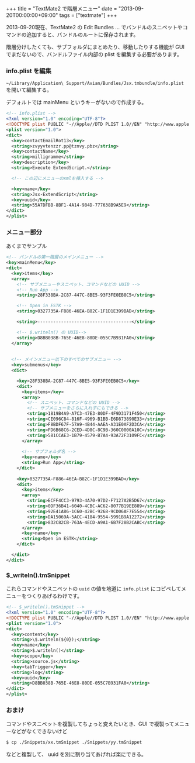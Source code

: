 +++
title = "TextMate2 で階層メニュー"
date = "2013-09-20T00:00:00+09:00"
tags = ["textmate"]
+++

2013-09-20現在、TextMate2 の Edit Bundles ... でバンドルのスニペットやコマンドの追加すると、バンドルのルートに保存されます。

階層分けしたくても、サブフォルダにまとめたり、移動したりする機能が GUI でまだないので、バンドルファイル内部の plist を編集する必要があります。

### info.plist を編集

`~/Library/Application\ Support/Avian/Bundles/Jsx.tmbundle/info.plist` を開いて編集する。

デフォルトでは mainMenu というキーがないので作成する。

```xml
<!-- info.plist -->
<?xml version="1.0" encoding="UTF-8"?>
<!DOCTYPE plist PUBLIC "-//Apple//DTD PLIST 1.0//EN" "http://www.apple.com/DTDs/PropertyList-1.0.dtd">
<plist version="1.0">
<dict>
  <key>contactEmailRot13</key>
  <string>zvyyvtenzzr.pp@tznvy.pbz</string>
  <key>contactName</key>
  <string>milligramme</string>
  <key>description</key>
  <string>Execute ExtendScript.</string>

  <!-- この辺にメニューのxmlを挿入する -->

  <key>name</key>
  <string>Jsx-ExtendScript</string>
  <key>uuid</key>
  <string>55A7DFBB-8BF1-4A14-984D-777638B9A5E9</string>
</dict>
</plist>
```

### メニュー部分

あくまでサンプル

```xml
<!-- バンドルの第一階層のメインメニュー -->
<key>mainMenu</key>
<dict>
  <key>items</key>
  <array>
    <!-- サブメニューやスニペット、コマンドなどの UUID -->
    <!-- Run App -->
    <string>28F338BA-2C87-447C-8BE5-93F3FE0EB8C5</string>

    <!-- Open in ESTK -->
    <string>0327735A-F886-46EA-B82C-1F1D1E399BAD</string>

    <string>------------------------------------</string>

    <!-- $.writeln() の UUID-->
    <string>D8BB038B-765E-46E8-80DE-055C7B931FA0</string>
  </array>
  
  
  <!-- メインメニュー以下のすべてのサブメニュー -->
  <key>submenus</key>
  <dict>

    <key>28F338BA-2C87-447C-8BE5-93F3FE0EB8C5</key>
    <dict>
      <key>items</key>
      <array>
        <!-- スニペット、コマンドなどの UUID -->
        <!-- サブメニューをさらに入れ子にもできる -->
        <string>1819B4A9-A7C3-47E3-80DF-4F9D3171F450</string>
        <string>CE096C84-816F-4969-B1BB-E6D873890E33</string>
        <string>F8BDF67F-57A9-4B44-AAEA-A31E0AF2D3CA</string>
        <string>FD6B68C6-2CED-4D8C-8C9B-360C0000A10C</string>
        <string>581CCAE3-1B79-4579-B7A4-93A72F3109FC</string>
      </array>
      
      <!-- サブフォルダ名 -->
      <key>name</key>
      <string>Run App</string>
    </dict>
    
    <key>0327735A-F886-46EA-B82C-1F1D1E399BAD</key>
    <dict>
      <key>items</key>
      <array>
        <string>ECFF4CC3-9793-4A70-97D2-F7127A2B5D67</string>
        <string>0DF36B41-6040-4CBC-AC62-8077B19EE889</string>
        <string>92E41A86-1C60-42BC-9268-9CD06AF7E554</string>
        <string>DA15069A-5ACC-4184-9554-5991B9A12272</string>
        <string>832C82CB-763A-4ECD-A9A1-6B7F28B2CABC</string>
      </array>
      <key>name</key>
      <string>Open in ESTK</string>
    </dict>

  </dict>
</dict>
```

### $_writeln().tmSnippet

これらコマンドやスニペットの `uuid` の値を地道に `info.plist` にコピペしてメニューをつくりあげるわけです。

```xml
<!-- $_writeln().tmSnippet -->
<?xml version="1.0" encoding="UTF-8"?>
<!DOCTYPE plist PUBLIC "-//Apple//DTD PLIST 1.0//EN" "http://www.apple.com/DTDs/PropertyList-1.0.dtd">
<plist version="1.0">
<dict>
  <key>content</key>
  <string>\$.writeln(${0});</string>
  <key>name</key>
  <string>$.writeln()</string>
  <key>scope</key>
  <string>source.js</string>
  <key>tabTrigger</key>
  <string>log</string>
  <key>uuid</key>
  <string>D8BB038B-765E-46E8-80DE-055C7B931FA0</string>
</dict>
</plist>
```

### おまけ

コマンドやスニペットを複製してちょっと変えたいとき、GUI で複製ってメニューなどがなくできないけど

```bash
$ cp ./Snippets/xx.tmSnippet ./Snippets/yy.tmSnippet
```

などと複製して、 uuid を別に割り当てあげれば楽にできる。